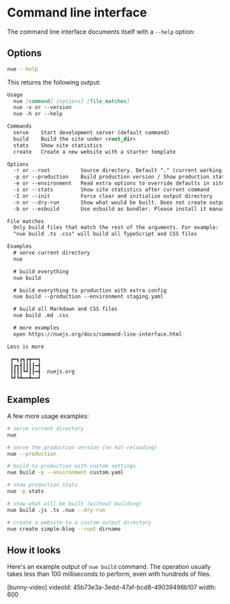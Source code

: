 
# Command line interface
The command line interface documents itself with a `--help` option:


## Options

```sh
nue --help
```

This returns the following output:

```md
Usage
  nue [command] [options] [file_matches]
  nue -v or --version
  nue -h or --help

Commands
  serve    Start development server (default command)
  build    Build the site under <root_dir>
  stats    Show site statistics
  create   Create a new website with a starter template

Options
  -r or --root          Source directory. Default "." (current working dir)
  -p or --production    Build production version / Show production stats
  -e or --environment   Read extra options to override defaults in site.yaml
  -s or --stats         Show site statistics after current command
  -I or --init          Force clear and initialize output directory
  -n or --dry-run       Show what would be built. Does not create outputs
  -b or --esbuild       Use esbuild as bundler. Please install it manually

File matches
  Only build files that match the rest of the arguments. For example:
  "nue build .ts .css" will build all TypeScript and CSS files

Examples
  # serve current directory
  nue

  # build everything
  nue build

  # build everything to production with extra config
  nue build --production --environment staging.yaml

  # build all Markdown and CSS files
  nue build .md .css

  # more examples
  open https://nuejs.org/docs/command-line-interface.html

Less is more

 ┏━┓┏┓┏┳━━┓
 ┃┏┓┫┃┃┃┃━┫
 ┃┃┃┃┗┛┃┃━┫  nuejs.org
 ┗┛┗┻━━┻━━┛
```

## Examples
A few more usage examples:

```sh
# serve current directory
nue

# serve the production version (no hot-reloading)
nue --production

# build to production with custom settings
nue build -p --environment custom.yaml

# show production stats
nue -p stats

# show what will be built (without building)
nue build .js .ts .nue --dry-run

# create a website to a custom output directory
nue create simple-blog --root dirname
```

## How it looks

Here's an example output of `nue build` command. The operation usually takes less than 100 milliseconds to perform, even with hundreds of files.

[bunny-video]
  videoId: 45b73e3a-3edd-47af-bcd8-49039496b107
  width: 600
